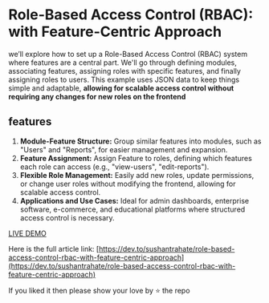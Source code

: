 # Role-Based Access Control (RBAC): with Feature-Centric Approach

we’ll explore how to set up a Role-Based Access Control (RBAC) system where features are a central part. We'll go through defining modules, associating features, assigning roles with specific features, and finally assigning roles to users. This example uses JSON data to keep things simple and adaptable, **allowing for scalable access control without requiring any changes for new roles on the frontend**

## features

1. **Module-Feature Structure:** Group similar features into modules, such as "Users" and "Reports", for easier management and expansion.
2. **Feature Assignment:** Assign Feature to roles, defining which features each role can access (e.g., "view-users", "edit-reports").
3. **Flexible Role Management:** Easily add new roles, update permissions, or change user roles without modifying the frontend, allowing for scalable access control.
4. **Applications and Use Cases:** Ideal for admin dashboards, enterprise software, e-commerce, and educational platforms where structured access control is necessary.

<a href="[https://www.w3schools.com](https://sushantrahate.github.io/role-based-access-control/)" target="_blank">LIVE DEMO</a>

Here is the full article link: [https://dev.to/sushantrahate/role-based-access-control-rbac-with-feature-centric-approach](https://dev.to/sushantrahate/role-based-access-control-rbac-with-feature-centric-approach)

If you liked it then please show your love by ⭐ the repo
